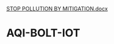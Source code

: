 [STOP POLLUTION BY MITIGATION.docx](https://github.com/rtejasri02/AQI-BOLT-IOT/files/10832985/STOP.POLLUTION.BY.MITIGATION.docx)
# AQI-BOLT-IOT
